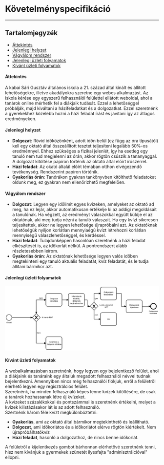 # Követelményspecifikáció
* * *
## Tartalomjegyzék
- [Áttekintés](#áttekintés)
- [Jelenlegi helyzet](#jelenlegi-helyzet)
- [Vágyálom rendszer](#vágyálom-rendszer)
- [Jelenlegi üzleti folyamatok](#jelenlegi-üzleti-folyamatok)
- [Kívánt üzleti folyamatok](#kívánt-üzleti-folyamatok)



#### Áttekintés
A kabai Sári Gusztáv általános iskola a 21. század által kínált és állított lehetőségekre, illetve akadályokra szeretne egy webes alkalmazást.
Az iskola kérése egy egyszerű felhasználói felülettel ellátott weboldal, ahol a tanárok  online mérhetik fel a diákjaik tudását. Ezzel a lehetőséggel próbálják, majd kiváltani a házifeladatkat és a dolgozatkat. Ezzel szeretnénk a gyerekekhez közelebb hozni a házi feladat írást és javítani így az átlagos eredményeken.
#### Jelenlegi helyzet
- **Dolgozat**: Rövid időközönként, adott időn belül (ez függ az óra típusától) kell egy oktató által összeállított tesztet teljesíteni legalább 50%-os eredménnyel. Ehhez szükséges a fizikai jelenlét, így ha esetleg egy tanuló nem tud megjelenni az órán, akkor rögtön csúszik a tananyaggal. A dolgozat kitöltése papíron történik az oktató által előírt írószerrel. 
- **Házi feladat**: Az okató általál előírt témában otthon elvégezendő tevékenység. Rendszerint papíron történik.
- **Gyakorlás órán**: Tanórákon gyakran tankönyvben kitölthető feladatokat oldunk meg, ez gyakran nem ellenőrizhető megfelelően.
#### Vágyálom rendszer
- **Dolgozat**: Legyen egy időlimit egyes kvízeken, amelyeket az oktató ad meg, ha ez lejár, akkor automatikusan értékelje ki az addigi megoldásait a tanulónak. Ha végzett, az eredményt válaszokkal együtt küldje el az oktatónak, aki meg tudja nézni a tanuló válaszait. Ha egy kvízt sikeresen teljesítettek, akkor ne legyen lehetősége újrapróbálni azt. Az oktatóknak lehetőségük nyíljon korlátlan mennyiaégű kvízt létrehozni korlátlan mennyiségű válaszlehetőséggel, és kérdéssel.
- **Házi feladat**: Tulajdonképpen hasonlóan szeretnénk a  házi feladat elkészítését is, az időkorlát nélkül. A pontrendszert alább részletesebben leírom.
- **Gyakorlás órán**: Az oktatónak lehetősége legyen valós időben megtekinteni egy tanuló aktuális feladatát, kvíz feladatát, és le tudja állítani bármikor azt.
#### Jelenlegi üzleti folyamatok
![Jelenlegi folyamatok](./img/jelenlegi_uzleti_folyamat_modell_bpmn.svg)<br>

#### Kívánt üzleti folyamatok
A webalkalmazásban szeretnénk, hogy legyen egy bejelentkező felület, ahol a diákjaink és tanáraink egy általuk megadott felhasználói névvel tudnak bejelentkezni. Amennyiben nincs még felhasználói fiókjuk, erről a felületről elérhető legyen egy regisztrálciós felület.<br>
Szeretnénk, ha minden felhasználó képes lenne kvízek kitöltésére, de csak a tanárok hozhassanak létre új kvízeket.<br>
A kvízeket százalékokkal és pontszámmal is szeretnénk értékelni, melyet a kvízek kilistázásakor lát is az adott felhasználó.<br>
Szertnénk három féle kvízt megkülönböztetni:
- **Gyakorlás**, ami az oktató által bármikor megtekinthető és leállítható.
- **Dolgozat**, ami időkorlátos és a időkorlátot elérve rögtön kiértékelt. Nem újrapróbálhatókvíz
- **Házi feladat**, hasonló a dolgozathoz, de nincs benne időkorlát.<br> 

A felületről a kijelentkezés gombot bárhonnan elérhetővé szeretnénk tenni, hisz nem kívánjuk a gyermekek szünetét ilyesfajta "adminisztrálcióval" ellopni.

